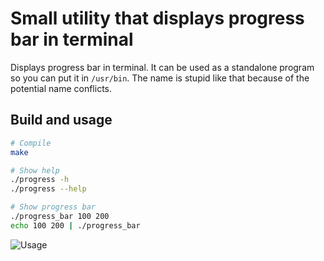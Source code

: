 # Small utility that displays progress bar in terminal

Displays progress bar in terminal. It can be used as a standalone program so you can put it in `/usr/bin`. The name is stupid like that because of the potential name conflicts.

## Build and usage

```sh
# Compile
make
```

```sh
# Show help
./progress -h
./progress --help
```

```sh
# Show progress bar
./progress_bar 100 200
echo 100 200 | ./progress_bar
```

![Usage](https://user-images.githubusercontent.com/296714/210075475-9ae14ac6-6e64-4dcf-b422-0332dfa2a69e.png)
